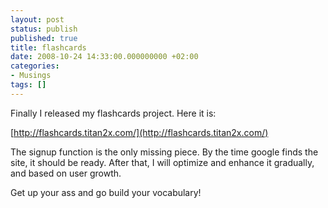 ```yaml
---
layout: post
status: publish
published: true
title: flashcards
date: 2008-10-24 14:33:00.000000000 +02:00
categories:
- Musings
tags: []
---
```

Finally I released my flashcards project. Here it is:

[http://flashcards.titan2x.com/](http://flashcards.titan2x.com/)

The signup function is the only missing piece. By the time google finds the site, it should be ready. After that, I will optimize and enhance it gradually, and based on user growth.

Get up your ass and go build your vocabulary!
